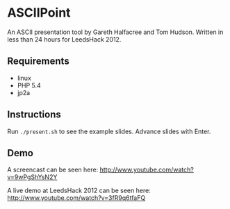 # ASCIIPoint

An ASCII presentation tool by Gareth Halfacree and Tom Hudson. 
Written in less than 24 hours for LeedsHack 2012.

## Requirements 
* linux
* PHP 5.4
* jp2a

## Instructions
Run `./present.sh` to see the example slides. Advance slides with
Enter.

## Demo
A screencast can be seen here: http://www.youtube.com/watch?v=9wPgShYsN2Y

A live demo at LeedsHack 2012 can be seen here: http://www.youtube.com/watch?v=3fR9q6tfaFQ
